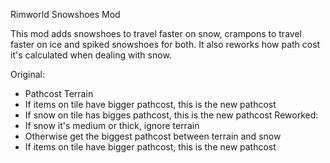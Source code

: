 Rimworld Snowshoes Mod

This mod adds snowshoes to travel faster on snow, crampons to travel faster on ice and spiked snowshoes for both.
It also reworks how path cost it's calculated when dealing with snow.

Original:
- Pathcost Terrain
- If items on tile have bigger pathcost, this is the new pathcost
- If snow on tile has bigges pathcost, this is the new pathcost
Reworked:
- If snow it's medium or thick, ignore terrain
- Otherwise get the biggest pathcost between terrain and snow
- If items on tile have bigger pathcost, this is the new pathcost
	
